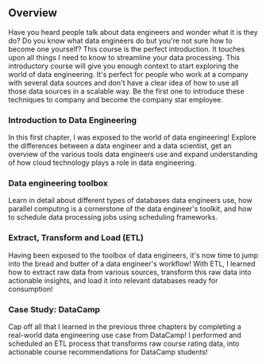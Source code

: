 ## Overview
Have you heard people talk about data engineers and wonder what it is they do? Do you know what data engineers do but you're not sure how to become one yourself? 
This course is the perfect introduction. 
It touches upon all things I need to know to streamline your data processing. 
This introductory course will give you enough context to start exploring the world of data engineering. 
It's perfect for people who work at a company with several data sources and don't have a clear idea of how to use all those data sources in a scalable way.
Be the first one to introduce these techniques to company and become the company star employee.

### Introduction to Data Engineering
In this first chapter, I was exposed to the world of data engineering! 
Explore the differences between a data engineer and a data scientist, get an overview of the various tools data engineers use and 
expand understanding of how cloud technology plays a role in data engineering.

### Data engineering toolbox
Learn in detail about different types of databases data engineers use, how parallel computing is a cornerstone of the data engineer's toolkit, and how to schedule data processing jobs using scheduling frameworks.

### Extract, Transform and Load (ETL)
Having been exposed to the toolbox of data engineers, it's now time to jump into the bread and butter of a data engineer's workflow! With ETL, I learned how to extract raw data from various sources, transform this raw data into actionable insights, and load it into relevant databases ready for consumption!

### Case Study: DataCamp
Cap off all that I learned in the previous three chapters by completing a real-world data engineering use case from DataCamp! I performed and scheduled an ETL process that transforms raw course rating data, into actionable course recommendations for DataCamp students!
